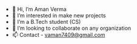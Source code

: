 - 👋 Hi, I’m Aman Verma
- 👀 I’m interested in make new projects
- 🌱 I’m a B.Tech student (CS)
- 💞️ I’m looking to collaborate on any organization
- 📫 Contact - vaman7409@gmail.com

<!---
Spyror/Spyror is a ✨ special ✨ repository because its `README.md` (this file) appears on your GitHub profile.
You can click the Preview link to take a look at your changes.
--->
